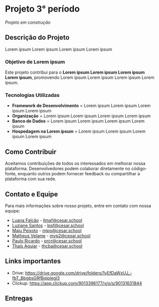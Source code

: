 # Projeto 3° período

*Projeto em construção*

## Descrição do Projeto

Lorem ipsum Lorem ipsum Lorem ipsum Lorem ipsum

### Objetivo de Lorem ipsum

Este projeto contribui para o **Lorem ipsum Lorem ipsum Lorem ipsum Lorem ipsum**, promovendo Lorem ipsum Lorem ipsum Lorem ipsum Lorem ipsum.

### Tecnologias Utilizadas

- **Framework de Desenvolvimento** = Lorem ipsum Lorem ipsum Lorem ipsum Lorem ipsum
- **Organização** = Lorem ipsum Lorem ipsum Lorem ipsum Lorem ipsum
- **Banco de Dados** = Lorem ipsum Lorem ipsum Lorem ipsum Lorem ipsum
- **Hospedagem na Lorem ipsum** = Lorem ipsum Lorem ipsum Lorem ipsum Lorem ipsum

## Como Contribuir

Aceitamos contribuições de todos os interessados em melhorar nossa plataforma. Desenvolvedores podem colaborar diretamente no código-fonte, enquanto outros podem fornecer feedback ou compartilhar a plataforma com sua rede.

## Contato e Equipe

Para mais informações sobre nosso projeto, entre em contato com nossa equipe:

- [Luana Falcão](https://github.com/lua-mf) - [llmaf@cesar.school](mailto:llmaf@cesar.school)
- [Luziane Santos](https://github.com/luzianes) - [lpsf@cesar.school](mailto:lpsf@cesar.school)
- [Maju Peixoto](https://github.com/majupeixoto) - [mjpo@cesar.school](mailto:mjpo@cesar.school)
- [Matheus Velame](https://github.com/MatheusVelame) - [mvp2@cesar.school](mailto:mpv2@cesar.school)
- [Paulo Ricardo](https://github.com/paulo-rago) - [prcr@cesar.school](mailto:prcr@cesar.school)
- [Thaís Aguiar](https://github.com/aguiarth) - [thcba@cesar.school](mailto:thcba@cesar.school)

## Links importantes

- Drive: https://drive.google.com/drive/folders/1yEfDaWxUJ_-fbT_BbgbsGRfBqipIegl3
- Clickup: https://app.clickup.com/9013396177/v/o/s/90131631844

## Entregas

